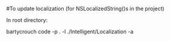#To update localization (for NSLocalizedString()s in the project)

In root directory:

bartycrouch code -p . -l ./Intelligent/Localization -a
